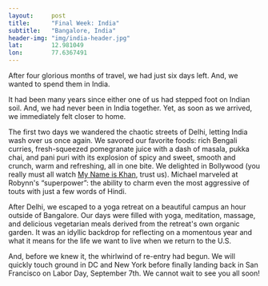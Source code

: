 ```yaml
---
layout: 	post
title:  	"Final Week: India"
subtitle:   "Bangalore, India"
header-img: "img/india-header.jpg"
lat: 		12.981049
lon: 		77.6367491
---
```


After four glorious months of travel, we had just six days left. And, we wanted to spend them in India.

It had been many years since either one of us had stepped foot on Indian soil. And, we had never been in India together. Yet, as soon as we arrived, we immediately felt closer to home.

The first two days we wandered the chaotic streets of Delhi, letting India wash over us once again. We savored our favorite foods: rich Bengali curries, fresh-squeezed pomegranate juice with a dash of masala, pukka chai, and pani puri with its explosion of spicy and sweet, smooth and crunch, warm and refreshing, all in one bite. We delighted in Bollywood (you really must all watch [My Name is Khan](https://en.wikipedia.org/wiki/My_Name_Is_Khan), trust us). Michael marveled at Robynn's “superpower”: the ability to charm even the most aggressive of touts with just a few words of Hindi.

After Delhi, we escaped to a yoga retreat on a beautiful campus an hour outside of Bangalore. Our days were filled with yoga, meditation, massage, and delicious vegetarian meals derived from the retreat's own organic garden. It was an idyllic backdrop for reflecting on a momentous year and what it means for the life we want to live when we return to the U.S.

And, before we knew it, the whirlwind of re-entry had begun. We will quickly touch ground in DC and New York before finally landing back in San Francisco on Labor Day, September 7th. We cannot wait to see you all soon!